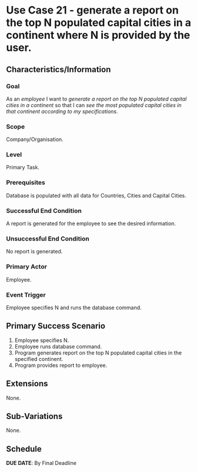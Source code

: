 # Use Case 21 - generate a report on the top N populated capital cities in a continent where N is provided by the user.

## Characteristics/Information

### Goal

As an *employee* I want to *generate a report on the top N populated capital cities in a continent* so that I can *see the most populated capital cities in that continent according to my specifications*.

### Scope

Company/Organisation.

### Level

Primary Task.

### Prerequisites

Database is populated with all data for Countries, Cities and Capital Cities.

### Successful End Condition

A report is generated for the employee to see the desired information.

### Unsuccessful End Condition

No report is generated.

### Primary Actor

Employee.

### Event Trigger

Employee specifies N and runs the database command.

## Primary Success Scenario

1. Employee specifies N.
2. Employee runs database command.
3. Program generates report on the top N populated capital cities in the specified continent.
4. Program provides report to employee.

## Extensions

None.

## Sub-Variations

None.

## Schedule 

**DUE DATE**: By Final Deadline